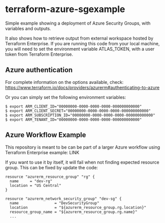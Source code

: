 # terraform-azure-sgexample

Simple example showing a deployment of Azure Security Groups, with variables and outputs.

It also shows how to retrieve output from external workspace hosted by Terraform Enterprise. 
If you are running this code from your local machine, you will need to set the environment variable ATLAS_TOKEN, with a user token from Terraform Enterprise.

## Azure authentication
For complete information on the options available, check: https://www.terraform.io/docs/providers/azurerm#authenticating-to-azure

Or you can simply set the following environment variables:
```
$ export ARM_CLIENT_ID="00000000-0000-0000-0000-000000000000"
$ export ARM_CLIENT_SECRET="00000000-0000-0000-0000-000000000000"
$ export ARM_SUBSCRIPTION_ID="00000000-0000-0000-0000-000000000000"
$ export ARM_TENANT_ID="00000000-0000-0000-0000-000000000000"
```

## Azure Workflow Example
This repository is meant to be can be part of a larger Azure workflow using Terraform Enterprise example: LINK 

If you want to use it by itself, it will fail when not finding expected resource group. 
This can be fixed by update the code:

```
resource "azurerm_resource_group" "rg" {
  name     = "dev-rg"
  location = "US Central"
}

resource "azurerm_network_security_group" "dev-sg" {
  name                = "DevSecurityGroup"
  location            = "${azurerm_resource_group.rg.location}"
  resource_group_name = "${azurerm_resource_group.rg.name}"
  ...
```